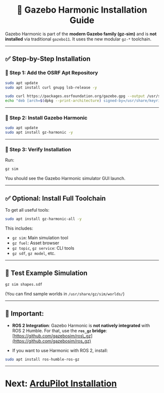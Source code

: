 
<h1 align="center"> 🧱 Gazebo Harmonic Installation Guide </h1>

Gazebo Harmonic is part of the **modern Gazebo family (gz-sim)** and is **not installed** via traditional `gazebo11`. It uses the new modular `gz-*` toolchain.

---

## ✅ Step-by-Step Installation

### 📌 Step 1: Add the OSRF Apt Repository

```bash
sudo apt update
sudo apt install curl gnupg lsb-release -y
```

```bash
sudo curl https://packages.osrfoundation.org/gazebo.gpg --output /usr/share/keyrings/pkgs-osrf-archive-keyring.gpg
echo "deb [arch=$(dpkg --print-architecture) signed-by=/usr/share/keyrings/pkgs-osrf-archive-keyring.gpg] http://packages.osrfoundation.org/gazebo/ubuntu-stable $(lsb_release -cs) main" | sudo tee /etc/apt/sources.list.d/gazebo-stable.list > /dev/null

```

---

### 📌 Step 2: Install Gazebo Harmonic

```bash
sudo apt update
sudo apt install gz-harmonic -y
```

---

### 📌 Step 3: Verify Installation

Run:

```bash
gz sim
```

You should see the Gazebo Harmonic simulator GUI launch.

---

## ✅ Optional: Install Full Toolchain

To get all useful tools:

```bash
sudo apt install gz-harmonic-all -y
```

This includes:

* `gz sim`: Main simulation tool
* `gz fuel`: Asset browser
* `gz topic`, `gz service`: CLI tools
* `gz sdf`, `gz model`, etc.

---

## 🧪 Test Example Simulation

```bash
gz sim shapes.sdf
```

(You can find sample worlds in `/usr/share/gz/sim/worlds/`)

---

## 📌 Important:

* **ROS 2 Integration**: Gazebo Harmonic is **not natively integrated** with ROS 2 Humble. For that, use the **`ros_gz` bridge**:
  [https://github.com/gazebosim/ros\_gz](https://github.com/gazebosim/ros_gz)

* If you want to use Harmonic with ROS 2, install:

```bash
sudo apt install ros-humble-ros-gz
```

---

# Next: [ArduPilot Installation](https://github.com/ShaneshrajeK/Aero_Modelling_Club_Summer_Camp_2025/blob/main/Week_2/ardupilot.md)
